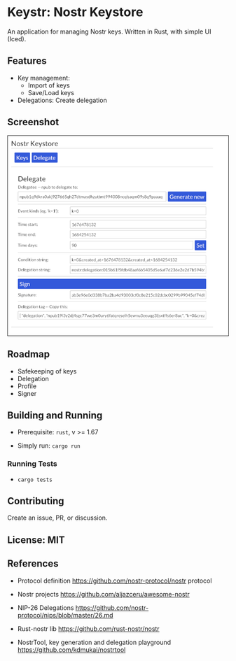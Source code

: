 # **Keystr**: Nostr Keystore

An application for managing Nostr keys.
Written in Rust, with simple UI (Iced).

## Features

- Key management:
  - Import of keys
  - Save/Load keys
- Delegations: Create delegation

## Screenshot

<img src="media/screenshot-01-deleg.png" align="center" title="screenshot delegation" border="1">

## Roadmap

- Safekeeping of keys
- Delegation
- Profile
- Signer

## Building and Running

- Prerequisite: `rust`, v >= 1.67

- Simply run:  `cargo run`

### Running Tests

- `cargo tests`

## Contributing

Create an issue, PR, or discussion.

## License: MIT

## References

- Protocol definition  https://github.com/nostr-protocol/nostr  protocol

- Nostr projects  https://github.com/aljazceru/awesome-nostr

- NIP-26 Delegations  https://github.com/nostr-protocol/nips/blob/master/26.md

- Rust-nostr lib  https://github.com/rust-nostr/nostr

- NostrTool, key generation and delegation playground  https://github.com/kdmukai/nostrtool
